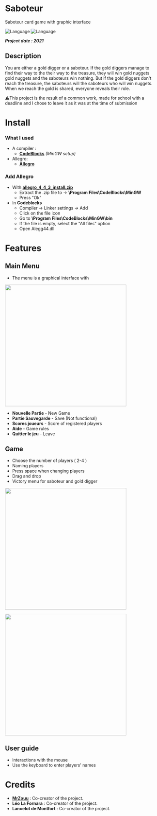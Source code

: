 # Saboteur
Saboteur card game with graphic interface

![Language](https://img.shields.io/badge/Language-C-b0b0b0)
![Language](https://img.shields.io/badge/Allegro-02A9FF?style=logo=Allegro&logoColor=white)

***Project date : 2021***

##  Description
You are either a gold digger or a saboteur. If the gold diggers manage to find their way to the
their way to the treasure, they will win gold nuggets
gold nuggets and the saboteurs win nothing. But if the
gold diggers don't reach the treasure, the saboteurs will
the saboteurs who will win nuggets. When we reach
the gold is shared, everyone reveals their role.

⚠️This project is the result of a common work, made for school with a deadline and I chose to leave it as it was at the time of submission

# Install
### What I used
* A compiler :
    * **[CodeBlocks](http://www.codeblocks.org/downloads/binaries/)** *(MinGW setup)*
* Allegro:
    * **[Allegro](https://github.com/MrZouu/Saboteur/blob/main/allegro_4_4_3_install.zip)**
### Add Allegro
* With **[allegro_4_4_3_install.zip](https://github.com/MrZouu/Saboteur/blob/main/allegro_4_4_3_install.zip)**
  * Extract the .zip file to -> **\Program Files\CodeBlocks\MinGW**
  * Press "Ok"
* In **Codeblocks**
  * Compiler -> Linker settings -> Add
  * Click on the file icon
  * Go to **\Program Files\CodeBlocks\MinGW\bin**
  * If the file is empty, select the "All files" option
  * Open Alegg44.dll

# Features
## Main Menu
* The menu is a graphical interface with
<p>
	<img src="https://imgur.com/xszfQP9.png" width="400">
</p>

   * **Nouvelle Partie** - New Game
   * **Partie Sauvegarde** - Save (Not functional)
   * **Scores joueurs** - Score of registered players
   * **Aide** - Game rules
   * **Quitter le jeu** - Leave

## Game
* Choose the number of players ( 2-4 )
* Naming players
* Press space when changing players
* Drag and drop
* Victory menu for saboteur and gold digger

<p>
	<img src="https://imgur.com/OrUdvyC.png" width="400">
</p>
<p>
	<img src="https://imgur.com/QAuKcO4.png" width="400">
</p>

##  User guide
* Interactions with the mouse
* Use the keyboard to enter players' names

#  Credits
* [**MrZouu**](https://github.com/MrZouu) : Co-creator of the project. 
* **Léo La Fornara** : Co-creator of the project.
* **Lancelot de Montfort** : Co-creator of the project.
